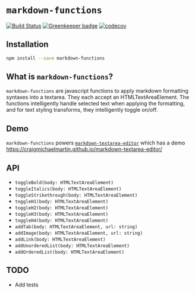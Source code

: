 # `markdown-functions`

[![Build Status](https://travis-ci.org/craigmichaelmartin/markdown-functions.svg?branch=master)](https://travis-ci.org/craigmichaelmartin/markdown-functions)
[![Greenkeeper badge](https://badges.greenkeeper.io/craigmichaelmartin/markdown-functions.svg)](https://greenkeeper.io/)
[![codecov](https://codecov.io/gh/craigmichaelmartin/markdown-functions/branch/master/graph/badge.svg)](https://codecov.io/gh/craigmichaelmartin/markdown-functions)

## Installation

```bash
npm install --save markdown-functions
```

## What is `markdown-functions`?

`markdown-functions` are javascript functions to apply markdown formatting syntaxes into a textarea. They each accept an HTMLTextAreaElement. The functions intelligently handle selected text when applying the formatting, and for text styling transforms, they intelligently toggle on/off.

## Demo

`markdown-functions` powers [`markdown-textarea-editor`](https://github.com/craigmichaelmartin/markdown-textarea-editor) which has a demo https://craigmichaelmartin.github.io/markdown-textarea-editor/

## API

- `toggleBold(body: HTMLTextAreaElement)`
- `toggleItalics(body: HTMLTextAreaElement)`
- `toggleStrikethrough(body: HTMLTextAreaElement)`
- `toggleH1(body: HTMLTextAreaElement)`
- `toggleH2(body: HTMLTextAreaElement)`
- `toggleH3(body: HTMLTextAreaElement)`
- `toggleH4(body: HTMLTextAreaElement)`
- `addTab(body: HTMLTextAreaElement, url: string)`
- `addImage(body: HTMLTextAreaElement, url: string)`
- `addLink(body: HTMLTextAreaElement)`
- `addUnorderedList(body: HTMLTextAreaElement)`
- `addOrderedList(body: HTMLTextAreaElement)`

## TODO

- Add tests
